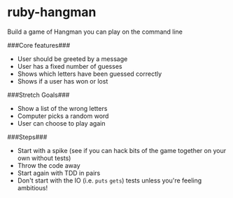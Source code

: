# ruby-hangman

Build a game of Hangman you can play on the command line

###Core features###

- User should be greeted by a message
- User has a fixed number of guesses
- Shows which letters have been guessed correctly
- Shows if a user has won or lost

###Stretch Goals###

- Show a list of the wrong letters
- Computer picks a random word
- User can choose to play again

###Steps###

- Start with a spike (see if you can hack bits of the game together on your own without tests)
- Throw the code away
- Start again with TDD in pairs
- Don't start with the IO (i.e. `puts` `gets`) tests unless you're feeling ambitious!
